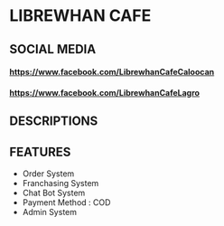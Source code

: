 # LIBREWHAN CAFE

## SOCIAL MEDIA
#### https://www.facebook.com/LibrewhanCafeCaloocan
#### https://www.facebook.com/LibrewhanCafeLagro

## DESCRIPTIONS

## FEATURES

- Order System
- Franchasing System
- Chat Bot System
- Payment Method : COD
- Admin System


